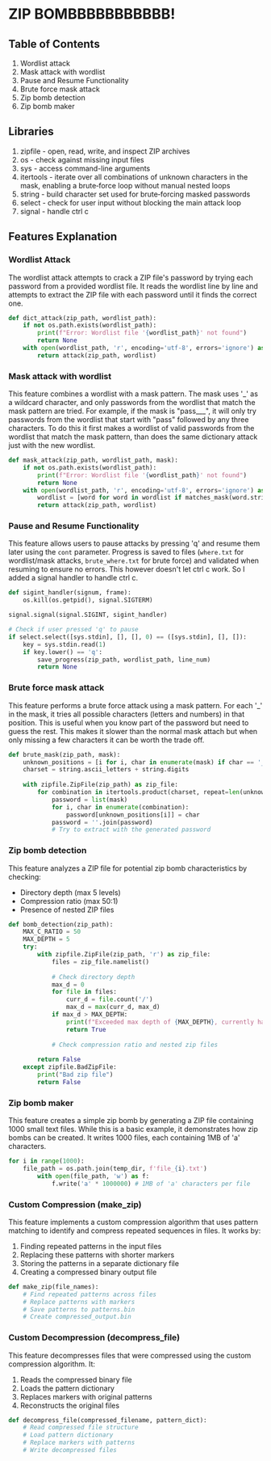 # ZIP BOMBBBBBBBBBBB!

## Table of Contents
1. Wordlist attack
2. Mask attack with wordlist
3. Pause and Resume Functionality
4. Brute force mask attack
5. Zip bomb detection
6. Zip bomb maker

## Libraries
1. zipfile - open, read, write, and inspect ZIP archives
2. os - check against missing input files
3. sys - access command-line arguments
4. itertools - iterate over all combinations of unknown characters in the mask, enabling a brute‐force loop without manual nested loops
5. string - build character set used for brute‐forcing masked passwords
6. select - check for user input without blocking the main attack loop
7. signal - handle ctrl c

## Features Explanation

### Wordlist Attack
The wordlist attack attempts to crack a ZIP file's password by trying each password from a provided wordlist file. It reads the wordlist line by line and attempts to extract the ZIP file with each password until it finds the correct one.

```python
def dict_attack(zip_path, wordlist_path):
    if not os.path.exists(wordlist_path):
        print(f"Error: Wordlist file '{wordlist_path}' not found")
        return None
    with open(wordlist_path, 'r', encoding='utf-8', errors='ignore') as wordlist:
        return attack(zip_path, wordlist)
```

### Mask attack with wordlist
This feature combines a wordlist with a mask pattern. The mask uses '\_' as a wildcard character, and only passwords from the wordlist that match the mask pattern are tried. For example, if the mask is "pass___", it will only try passwords from the wordlist that start with "pass" followed by any three characters. To do this it first makes a wordlist of valid passwords from the wordlist that match the mask pattern, than does the same dictionary attack just with the new wordlist.

```python
def mask_attack(zip_path, wordlist_path, mask):
    if not os.path.exists(wordlist_path):
        print(f"Error: Wordlist file '{wordlist_path}' not found")
        return None
    with open(wordlist_path, 'r', encoding='utf-8', errors='ignore') as wordlist:
        wordlist = [word for word in wordlist if matches_mask(word.strip(), mask)]
        return attack(zip_path, wordlist)
```

### Pause and Resume Functionality
This feature allows users to pause  attacks by pressing 'q' and resume them later using the `cont` parameter. Progress is saved to files (`where.txt` for wordlist/mask attacks, `brute_where.txt` for brute force) and validated when resuming to ensure no errors. This however doesn't let ctrl c work. So I added a signal handler to handle ctrl c.

```python
def sigint_handler(signum, frame):
    os.kill(os.getpid(), signal.SIGTERM)

signal.signal(signal.SIGINT, sigint_handler)

# Check if user pressed 'q' to pause
if select.select([sys.stdin], [], [], 0) == ([sys.stdin], [], []):
    key = sys.stdin.read(1)
    if key.lower() == 'q':
        save_progress(zip_path, wordlist_path, line_num)
        return None
```

### Brute force mask attack
This feature performs a brute force attack using a mask pattern. For each '_' in the mask, it tries all possible characters (letters and numbers) in that position. This is useful when you know part of the password but need to guess the rest. This makes it slower than the normal mask attach but when only missing a few characters it can be worth the trade off.

```python
def brute_mask(zip_path, mask):
    unknown_positions = [i for i, char in enumerate(mask) if char == '_']
    charset = string.ascii_letters + string.digits
    
    with zipfile.ZipFile(zip_path) as zip_file:
        for combination in itertools.product(charset, repeat=len(unknown_positions)):
            password = list(mask)
            for i, char in enumerate(combination):
                password[unknown_positions[i]] = char
            password = ''.join(password)
            # Try to extract with the generated password
```

### Zip bomb detection
This feature analyzes a ZIP file for potential zip bomb characteristics by checking:
- Directory depth (max 5 levels)
- Compression ratio (max 50:1)
- Presence of nested ZIP files

```python
def bomb_detection(zip_path):
    MAX_C_RATIO = 50
    MAX_DEPTH = 5
    try:
        with zipfile.ZipFile(zip_path, 'r') as zip_file:
            files = zip_file.namelist()
            
            # Check directory depth
            max_d = 0
            for file in files:
                curr_d = file.count('/')
                max_d = max(curr_d, max_d)
            if max_d > MAX_DEPTH:
                print(f"Exceeded max depth of {MAX_DEPTH}, currently has a max depth of {max_d}")
                return True
            
            # Check compression ratio and nested zip files
        
        return False
    except zipfile.BadZipFile:
        print("Bad zip file")
        return False
```

### Zip bomb maker
This feature creates a simple zip bomb by generating a ZIP file containing 1000 small text files. While this is a basic example, it demonstrates how zip bombs can be created. It writes 1000 files, each containing 1MB of 'a' characters.

```python
for i in range(1000):
    file_path = os.path.join(temp_dir, f'file_{i}.txt')
        with open(file_path, 'w') as f:
            f.write('a' * 1000000) # 1MB of 'a' characters per file
```

### Custom Compression (make_zip)
This feature implements a custom compression algorithm that uses pattern matching to identify and compress repeated sequences in files. It works by:
1. Finding repeated patterns in the input files
2. Replacing these patterns with shorter markers
3. Storing the patterns in a separate dictionary file
4. Creating a compressed binary output file

```python
def make_zip(file_names):
    # Find repeated patterns across files
    # Replace patterns with markers
    # Save patterns to patterns.bin
    # Create compressed_output.bin
```

### Custom Decompression (decompress_file)
This feature decompresses files that were compressed using the custom compression algorithm. It:
1. Reads the compressed binary file
2. Loads the pattern dictionary
3. Replaces markers with original patterns
4. Reconstructs the original files

```python
def decompress_file(compressed_filename, pattern_dict):
    # Read compressed file structure
    # Load pattern dictionary
    # Replace markers with patterns
    # Write decompressed files
```
